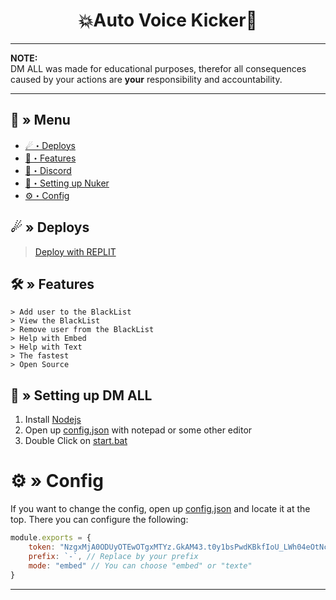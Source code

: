 <h1 align="center">
 💥Auto Voice Kicker🚀
</h1>

---
**NOTE:** \
DM ALL was made for educational purposes, therefor all consequences caused by your actions are **your** responsibility and accountability.

---
## <a id="menu"></a>🔱 » Menu

- [☄・Deploys](#deploys)
- [🔰・Features](#features)
- [🌌・Discord](https://discord.gg/qXM2j4BmCu)
- [🎉・Setting up Nuker](#setup)
- [⚙・Config](#config)
## <a id="deploys"></a>☄ » Deploys
> [Deploy with REPLIT](https://replit.com/github/CappingTeam/auto-voice-kick)

## <a id="features"></a>🛠 » Features

```
> Add user to the BlackList
> View the BlackList
> Remove user from the BlackList
> Help with Embed
> Help with Text
> The fastest
> Open Source
```

## <a id="setup"></a> 📁 » Setting up DM ALL

1. Install [Nodejs](https://nodejs.org/)
2. Open up [config.json](https://github.com/CappingTeam/auto-voice-kick/blob/main/config.js) with notepad or some other editor
3. Double Click on [start.bat](https://github.com/CappingTeam/auto-voice-kick/blob/main/start.bat)

# <a id="config"></a>⚙ » Config

If you want to change the config, open up [config.json](https://github.com/CappingTeam/auto-voice-kick/blob/main/config.js) and locate it at the top. There you can configure the following:

```js
module.exports = {
    token: "NzgxMjA0ODUyOTEwOTgxMTYz.GkAM43.t0y1bsPwdKBkfIoU_LWh04eOtNcekjPbCFwRz0", // place your token like example
    prefix: `-`, // Replace by your prefix
    mode: "embed" // You can choose "embed" or "texte"
}
```

---
 
